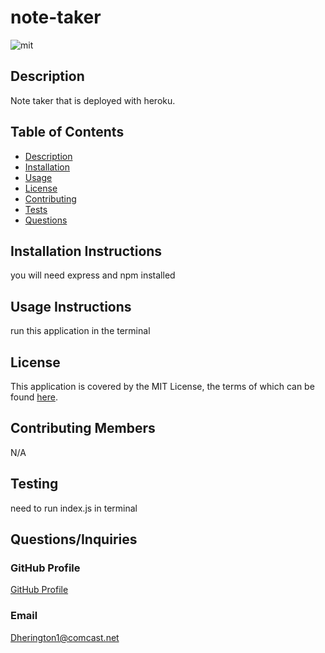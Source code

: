 # note-taker
  
  ![mit](https://img.shields.io/badge/license-MIT%20License-red)
      
  ## Description
  Note taker that is deployed with heroku.
  ## Table of Contents
  * [Description](#description)
  * [Installation](#installation)
  * [Usage](#usage)
  * [License](#license)
  * [Contributing](#contributing)
  * [Tests](#tests)
  * [Questions](#questions)
  ## Installation Instructions 
  you will need express and npm installed
  ## Usage Instructions
  run this application in the terminal
  ## License
  This application is covered by the MIT License, the terms of which can be found [here](https://opensource.org/licenses/MIT).
  ## Contributing Members
  N/A
  ## Testing 
  need to run index.js in terminal
  ## Questions/Inquiries 
  ### GitHub Profile
  [GitHub Profile](http://github.com/Dherington1)
  ### Email
  Dherington1@comcast.net

